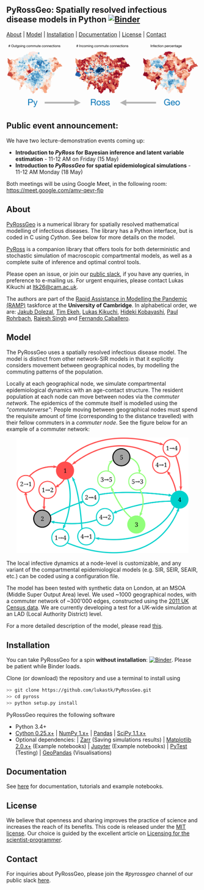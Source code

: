 ## PyRossGeo: Spatially resolved infectious disease models in Python [![Binder](https://mybinder.org/badge_logo.svg)](https://mybinder.org/v2/gh/lukastk/PyRossGeo/master?filepath=examples)

[About](#about) | [Model](#model) | [Installation](#installation) | [Documentation](#documentation)  | <!--[Publications](#publications) |--> [License](#license) |  [Contact](#contact)

![Imagel](docs/figs/banner.jpg)

## Public event announcement:

We have two lecture-demonstration events coming up:

- **Introduction to *PyRoss* for Bayesian inference and latent variable estimation** - 11-12 AM on Friday (15 May)
- **Introduction to *PyRossGeo* for spatial epidemiological simulations** - 11-12 AM  Monday (18 May)

Both meetings will be using Google Meet, in the following room: https://meet.google.com/amv-qevr-fjp



## About

[PyRossGeo](https://github.com/lukastk/PyRossGeo) is a numerical library for spatially resolved mathematical modelling of infectious diseases. The library has a Python interface, but is coded in C using *Cython*. See below for more details on the model.

[PyRoss](https://github.com/rajeshrinet/pyross) is a companion library that offers tools for both deterministic and stochastic simulation of macroscopic compartmental models, as well as a complete
suite of inference and optimal control tools.

Please open an issue, or join our [public slack](https://join.slack.com/t/pyross/shared_invite/zt-e8th6kcz-S4b_oJIZWPsGLruSPl3Zuw),
if you have any queries, in preference to e-mailing us. For urgent
enquiries, please contact Lukas Kikuchi at [ltk26@cam.ac.uk](ltk26@cam.ac.uk).

The authors are part of the [Rapid Assistance in Modelling the Pandemic (RAMP)](https://royalsociety.org/news/2020/03/urgent-call-epidemic-modelling/) taskforce at the **University of Cambridge**. In alphabetical order, we are:
[Jakub Dolezal](https://github.com/JakubJDolezal),
[Tim Ekeh](https://github.com/tekeh),
[Lukas Kikuchi](https://github.com/lukastk),
[Hideki Kobayashi](https://github.com/hidekb),
[Paul Rohrbach](https://github.com/prohrbach),
[Rajesh Singh](https://github.com/rajeshrinet) and
[Fernando Caballero](https://github.com/Ferfer93).

## Model

The PyRossGeo uses a spatially resolved infectious disease model. The model is distinct from other network-SIR models in that it explicitly considers movement between geographical nodes, by modelling the commuting patterns of the population.

Locally at each geographical node, we simulate compartmental epidemiological dynamics with an age-contact structure. The resident population at each node can move between nodes via the *commuter network*. The epidemics of the commute itself is modelled using the *"commuterverse"*: People moving between geographical nodes must spend the requisite amount of time (corresponding to the distance travelled) with their fellow commuters in a *commuter node*. See the figure below for an example of a commuter network:

<p align="center">
  <img src="docs/figs/network.svg" width="450px">
</p>

The local infective dynamics at a node-level is customizable, and any variant of the compartmental epidemiological models (e.g. SIR, SEIR, SEAIR, etc.) can be coded using a configuration file.

The model has been tested with synthetic data on London, at an MSOA (Middle Super Output Area) level. We used ~1000 geographical nodes, with a commuter network of ~300'000 edges, constructed using the [2011 UK Census data](https://www.ons.gov.uk/census/2011census). We are currently developing a test for a UK-wide simulation at an LAD (Local Authority District) level.

For a more detailed description of the model, please read [this](https://github.com/lukastk/PyRossGeo/blob/master/docs/model.pdf).

## Installation

You can take PyRossGeo for a spin **without installation**: [![Binder](https://mybinder.org/badge_logo.svg)](https://mybinder.org/v2/gh/lukastk/PyRossGeo/master?filepath=examples). Please be patient while Binder loads.

Clone (or download) the repository and use a terminal to install using

```bash
>> git clone https://github.com/lukastk/PyRossGeo.git
>> cd pyross
>> python setup.py install
```

PyRossGeo requires the following software

- Python 3.4+
- [Cython 0.25.x+](http://docs.cython.org/en/latest/index.html)
| [NumPy 1.x+](http://www.numpy.org)
| [Pandas](https://pandas.pydata.org/)
| [SciPy 1.1.x+](https://www.scipy.org/)
- Optional dependencies:
| [Zarr](https://zarr.readthedocs.io/) (Saving simulations results)
| [Matplotlib 2.0.x+](https://matplotlib.org) (Example notebooks)
| [Jupyter](https://jupyter.org/) (Example notebooks)
| [PyTest](https://docs.pytest.org/) (Testing)
| [GeoPandas](https://geopandas.org/) (Visualisations)

## Documentation

See <a href="https://github.com/lukastk/PyRossGeo/blob/master/docs/Documentation.md" target="_black">here</a> for documentation, tutorials and example notebooks.

<!--## Publications-->

## License

We believe that openness and sharing improves the practice of science and increases the reach of its benefits. This code is released under the [MIT license](http://opensource.org/licenses/MIT). Our choice is guided by the excellent article on [Licensing for the scientist-programmer](http://www.ploscompbiol.org/article/info%3Adoi%2F10.1371%2Fjournal.pcbi.1002598).

## Contact

For inquiries about PyRossGeo, please join the *#pyrossgeo* channel of our public slack
[here](https://join.slack.com/t/pyross/shared_invite/zt-e8th6kcz-S4b_oJIZWPsGLruSPl3Zuw).
